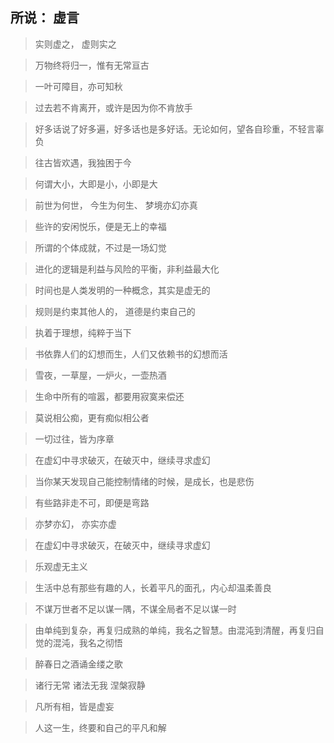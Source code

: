 ## 所说： 虚言

> 实则虚之， 虚则实之

> 万物终将归一，惟有无常亘古

> 一叶可障目，亦可知秋

> 过去若不肯离开，或许是因为你不肯放手

> 好多话说了好多遍，好多话也是多好话。无论如何，望各自珍重，不轻言辜负

> 往古皆欢遇，我独困于今

> 何谓大小，大即是小，小即是大

> 前世为何世， 今生为何生、  梦境亦幻亦真

> 些许的安闲悦乐，便是无上的幸福

> 所谓的个体成就，不过是一场幻觉

> 进化的逻辑是利益与风险的平衡，非利益最大化

> 时间也是人类发明的一种概念，其实是虚无的

> 规则是约束其他人的， 道德是约束自己的

> 执着于理想，纯粹于当下

> 书依靠人们的幻想而生，人们又依赖书的幻想而活

> 雪夜，一草屋，一炉火，一壶热酒

> 生命中所有的喧嚣，都要用寂寞来偿还

> 莫说相公痴，更有痴似相公者

> 一切过往，皆为序章

> 在虚幻中寻求破灭，在破灭中，继续寻求虚幻

> 当你某天发现自己能控制情绪的时候，是成长，也是悲伤

> 有些路非走不可，即便是弯路

> 亦梦亦幻， 亦实亦虚

> 在虚幻中寻求破灭，在破灭中，继续寻求虚幻

> 乐观虚无主义

> 生活中总有那些有趣的人，长着平凡的面孔，内心却温柔善良

> 不谋万世者不足以谋一隅，不谋全局者不足以谋一时

> 由单纯到复杂，再复归成熟的单纯，我名之智慧。由混沌到清醒，再复归自觉的混沌，我名之彻悟

> 醉春日之酒诵金缕之歌

> 诸行无常  诸法无我  涅槃寂静

> 凡所有相，皆是虚妄

> 人这一生，终要和自己的平凡和解